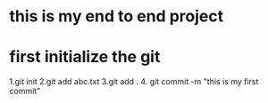 # this is my end to end project
# first initialize the git


1.git init
2.git add abc.txt
3.git add .
4. git commit -m "this is my first commit"

